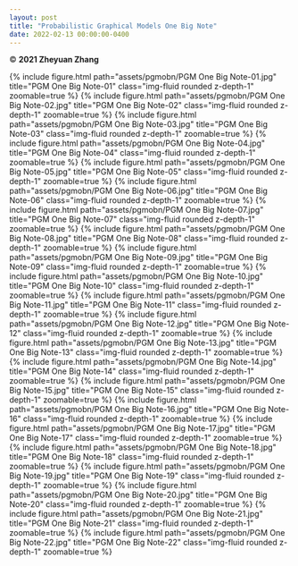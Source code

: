 ```yaml
---
layout: post
title: "Probabilistic Graphical Models One Big Note"
date: 2022-02-13 00:00:00-0400
---
```

&copy; **2021 Zheyuan Zhang**

{% include figure.html path="assets/pgmobn/PGM One Big Note-01.jpg" title="PGM One Big Note-01" class="img-fluid rounded z-depth-1" zoomable=true %}
{% include figure.html path="assets/pgmobn/PGM One Big Note-02.jpg" title="PGM One Big Note-02" class="img-fluid rounded z-depth-1" zoomable=true %}
{% include figure.html path="assets/pgmobn/PGM One Big Note-03.jpg" title="PGM One Big Note-03" class="img-fluid rounded z-depth-1" zoomable=true %}
{% include figure.html path="assets/pgmobn/PGM One Big Note-04.jpg" title="PGM One Big Note-04" class="img-fluid rounded z-depth-1" zoomable=true %}
{% include figure.html path="assets/pgmobn/PGM One Big Note-05.jpg" title="PGM One Big Note-05" class="img-fluid rounded z-depth-1" zoomable=true %}
{% include figure.html path="assets/pgmobn/PGM One Big Note-06.jpg" title="PGM One Big Note-06" class="img-fluid rounded z-depth-1" zoomable=true %}
{% include figure.html path="assets/pgmobn/PGM One Big Note-07.jpg" title="PGM One Big Note-07" class="img-fluid rounded z-depth-1" zoomable=true %}
{% include figure.html path="assets/pgmobn/PGM One Big Note-08.jpg" title="PGM One Big Note-08" class="img-fluid rounded z-depth-1" zoomable=true %}
{% include figure.html path="assets/pgmobn/PGM One Big Note-09.jpg" title="PGM One Big Note-09" class="img-fluid rounded z-depth-1" zoomable=true %}
{% include figure.html path="assets/pgmobn/PGM One Big Note-10.jpg" title="PGM One Big Note-10" class="img-fluid rounded z-depth-1" zoomable=true %}
{% include figure.html path="assets/pgmobn/PGM One Big Note-11.jpg" title="PGM One Big Note-11" class="img-fluid rounded z-depth-1" zoomable=true %}
{% include figure.html path="assets/pgmobn/PGM One Big Note-12.jpg" title="PGM One Big Note-12" class="img-fluid rounded z-depth-1" zoomable=true %}
{% include figure.html path="assets/pgmobn/PGM One Big Note-13.jpg" title="PGM One Big Note-13" class="img-fluid rounded z-depth-1" zoomable=true %}
{% include figure.html path="assets/pgmobn/PGM One Big Note-14.jpg" title="PGM One Big Note-14" class="img-fluid rounded z-depth-1" zoomable=true %}
{% include figure.html path="assets/pgmobn/PGM One Big Note-15.jpg" title="PGM One Big Note-15" class="img-fluid rounded z-depth-1" zoomable=true %}
{% include figure.html path="assets/pgmobn/PGM One Big Note-16.jpg" title="PGM One Big Note-16" class="img-fluid rounded z-depth-1" zoomable=true %}
{% include figure.html path="assets/pgmobn/PGM One Big Note-17.jpg" title="PGM One Big Note-17" class="img-fluid rounded z-depth-1" zoomable=true %}
{% include figure.html path="assets/pgmobn/PGM One Big Note-18.jpg" title="PGM One Big Note-18" class="img-fluid rounded z-depth-1" zoomable=true %}
{% include figure.html path="assets/pgmobn/PGM One Big Note-19.jpg" title="PGM One Big Note-19" class="img-fluid rounded z-depth-1" zoomable=true %}
{% include figure.html path="assets/pgmobn/PGM One Big Note-20.jpg" title="PGM One Big Note-20" class="img-fluid rounded z-depth-1" zoomable=true %}
{% include figure.html path="assets/pgmobn/PGM One Big Note-21.jpg" title="PGM One Big Note-21" class="img-fluid rounded z-depth-1" zoomable=true %}
{% include figure.html path="assets/pgmobn/PGM One Big Note-22.jpg" title="PGM One Big Note-22" class="img-fluid rounded z-depth-1" zoomable=true %}
